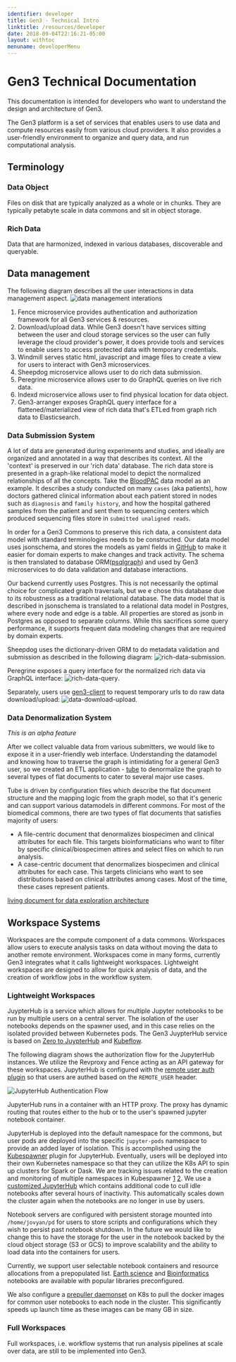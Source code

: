 ```yaml
---
identifier: developer
title: Gen3 - Technical Intro
linktitle: /resources/developer
date: 2018-09-04T22:16:21-05:00
layout: withtoc
menuname: developerMenu
---
```


# Gen3 Technical Documentation
This documentation is intended for developers who want to understand the design and architecture of Gen3.

The Gen3 platform is a set of services that enables users to use data and compute resources easily from various cloud providers. It also provides a user-friendly environment to organize and query data, and run computational analysis.

## Terminology
### Data Object
Files on disk that are typically analyzed as a whole or in chunks. They are typically petabyte scale in data commons and sit in object storage.

### Rich Data
Data that are harmonized, indexed in various databases, discoverable and queryable.

## Data management

The following diagram describes all the user interactions in data management aspect.
![data management interations](img/data-interactions.png)

1. Fence microservice provides authentication and authorization framework for all Gen3 services & resources.
2. Download/upload data. While Gen3 doesn't have services sitting between the user and cloud storage services so the user can fully leverage the cloud provider's power, it does provide tools and services to enable users to access protected data with temporary credentials.
3. Windmill serves static html, javascript and image files to create a view for users to interact with Gen3 microservices.
4. Sheepdog microservice allows user to do rich data submission.
5. Peregrine microservice allows user to do GraphQL queries on live rich data.
6. Indexd microservice allows user to find physical location for data object.
7. Gen3-arranger exposes GraphQL query interface for a flattened/materialized view of rich data that's ETLed from graph rich data to Elasticsearch.

### Data Submission System
A lot of data are generated during experiments and studies, and ideally are organized and annotated in a way that describes its context. All the 'context' is preserved in our 'rich data' database. The rich data store is presented in a graph-like relational model to depict the normalized relationships of all the concepts. Take the [BloodPAC](https://www.bloodpac.org/data-group/) data model as an example. It describes a study conducted on many `cases` (aka patients), how doctors gathered clinical information about each patient stored in nodes such as `diagnosis` and `family history`, and how the hospital gathered samples from the patient and sent them to sequencing centers which produced sequencing files store in `submitted unaligned reads`.

In order for a Gen3 Commons to preserve this rich data, a consistent data model with standard terminologies needs to be constructed. Our data model uses jsonschema, and stores the models as yaml fields in [GitHub](https://github.com/occ-data/bpadictionary) to make it easier for domain experts to make changes and track activity. The schema is then translated to database ORM([psqlgraph](https://github.com/NCI-GDC/psqlgraph)) and used by Gen3 microservices to do data validation and database interactions.

Our backend currently uses Postgres. This is not necessarily the optimal choice for complicated graph traversals, but we e chose this database due to its robustness as a traditional relational database. The data model that is described in jsonschema is translated to a relational data model in Postgres, where every node and edge is a table. All properties are stored as jsonb in Postgres as opposed to separate columns. While this sacrifices some query performance, it supports frequent data modeling changes that are required by domain experts.

Sheepdog uses the dictionary-driven ORM to do metadata validation and submission as described in the following diagram:
![rich-data-submission](img/rich-data-submission.png).

Peregrine exposes a query interface for the normalized rich data via GraphQL interface:
![rich-data-query](img/rich-data-query.png).

Separately, users use [gen3-client](https://github.com/uc-cdis/cdis-data-client) to request temporary urls to do raw data download/upload:
![data-download-upload](img/data-download-upload.png).

### Data Denormalization System
_This is an alpha feature_

After we collect valuable data from various submitters, we would like to expose it in a user-friendly web interface. Understanding the datamodel and knowing how to traverse the graph is intimidating for a general Gen3 user, so we created an ETL application - [tube](https://github.com/uc-cdis/tube) to denormalize the graph to several types of flat documents to cater to several major use cases.

Tube is driven by configuration files which describe the flat document structure and the mapping logic from the graph model, so that it's generic and can support various datamodels in different commons. For most of the biomedical commons, there are two types of flat documents that satisfies majority of users:
- A file-centric document that denormalizes biospecimen and clinical attributes for each file. This targets bioinformaticians who want to filter by specific clinical/biospecimen attires and select files on which to run analysis.
- A case-centric document that denormalizes biospecimen and clinical attributes for each case. This targets clinicians who want to see distributions based on clinical attributes among cases. Most of the time, these cases represent patients.

[living document for data exploration architecture](https://github.com/uc-cdis/cdis-wiki/tree/master/dev/gen3/data_explorer)

## Workspace Systems

Workspaces are the compute component of a data commons. Workspaces allow users to execute analysis tasks on data without moving the data to another remote environment. Workspaces come in many forms, currently Gen3 integrates what it calls lightweight workspaces. Lightweight workspaces are designed to allow for quick analysis of data, and the creation of workflow jobs in the workflow system.

### Lightweight Workspaces

JuypterHub is a service which allows for multiple Jupyter notebooks to be run by multiple users on a central server. The isolation of the user notebooks depends on the spawner used, and in this case relies on the isolated provided between Kubernetes pods. The Gen3 JuypterHub service is based on [Zero to JuypterHub](https://github.com/jupyterhub/zero-to-jupyterhub-k8s) and [Kubeflow](https://github.com/kubeflow).

The following diagram shows the authorization flow for the JupyterHub instances. We utilize the Revproxy and Fence acting as an API gateway for these workspaces. JupyterHub is configured with the [remote user auth plugin](https://github.com/occ-data/jhub_remote_user_authenticator) so that users are authed based on the `REMOTE_USER` header.

![JupyterHub Authentication Flow](img/lightweight-workspaces.png)

JupyterHub runs in a container with an HTTP proxy. The proxy has dynamic routing that routes either to the hub or to the user's spawned jupyter notebook container.

JupyterHub is deployed into the default namespace for the commons, but user pods are deployed into the specific `jupyter-pods` namespace to provide an added layer of isolation. This is accomplished using the [Kubespawner](https://github.com/jupyterhub/kubespawner) plugin for JupyterHub. Eventually, users will be deployed into their own Kubernetes namespace so that they can utilize the K8s API to spin up clusters for Spark or Dask. We are tracking issues related to the creation and monitoring of multiple namespaces in Kubespawner [1](https://github.com/jupyterhub/kubespawner/pull/218) [2](https://github.com/jupyterhub/kubespawner/issues/76). We use a [customized JupyterHub](https://github.com/occ-data/containers/tree/master/jupyterhub) which contains additional code to cull idle notebooks after several hours of inactivity. This automatically scales down the cluster again when the notebooks are no longer in use by users.

Notebook servers are configured with persistent storage mounted into `/home/jovyan/pd` for users to store scripts and configurations which they wish to persist past notebook shutdown. In the future we would like to change this to have the storage for the user in the notebook backed by the cloud object storage (S3 or GCS) to improve scalability and the ability to load data into the containers for users.

Currently, we support user selectable notebook containers and resource allocations from a prepopulated list. [Earth science](https://github.com/occ-data/containers/tree/master/jupyter-geo) and [Bioinformatics](https://github.com/occ-data/containers/tree/master/jupyter) notebooks are available with popular libraries preconfigured. 

We also configure a [prepuller daemonset](https://github.com/uc-cdis/cloud-automation/blob/master/kube/services/jupyterhub/jupyterhub-prepuller.yaml) on K8s to pull the docker images for common user notebooks to each node in the cluster. This significantly speeds up launch time as these images can be many GB in size. 


### Full Workspaces

Full workspaces, i.e. workflow systems that run analysis pipelines at scale over data, are still to be implemented into Gen3. 
